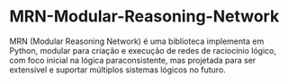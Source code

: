# MRN-Modular-Reasoning-Network
MRN (Modular Reasoning Network) é uma biblioteca implementa em Python, modular para criação e execução de redes de raciocínio lógico, com foco inicial na lógica paraconsistente, mas projetada para ser extensível e suportar múltiplos sistemas lógicos no futuro.
